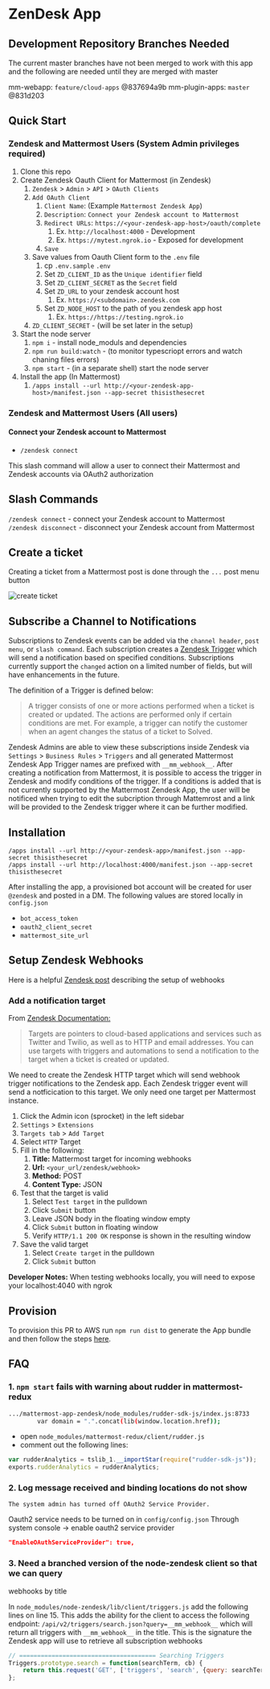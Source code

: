 # ZenDesk App

## Development Repository Branches Needed

The current master branches have not been merged to work with this app and the following are needed until they are merged with master

mm-webapp: `feature/cloud-apps` @837694a9b
mm-plugin-apps: `master` @831d203

## Quick Start

### Zendesk and Mattermost Users (System Admin privileges required)

1. Clone this repo
1. Create Zendesk Oauth Client for Mattermost (in Zendesk)
    1. `Zendesk` > `Admin` > `API` > `OAuth Clients`
    1. `Add OAuth Client`
        1. `Client Name`: (Example `Mattermost Zendesk App`)
        1. `Description`: `Connect your Zendesk account to Mattermost`
        1. `Redirect URLs`: `https://<your-zendesk-app-host>/oauth/complete`
            1. Ex. `http://localhost:4000` - Development
            1. Ex. `https://mytest.ngrok.io` - Exposed for development
        1. `Save`
    1. Save values from Oauth Client form to the `.env` file
        1. cp `.env.sample` `.env`
        1. Set `ZD_CLIENT_ID` as the `Unique identifier` field
        1. Set `ZD_CLIENT_SECRET` as the `Secret` field
        1. Set `ZD_URL` to your zendesk account host
            1. Ex. `https://<subdomain>.zendesk.com`
        1. Set `ZD_NODE_HOST` to the path of you zendesk app host
            1. Ex. `https://https://testing.ngrok.io`
    1. `ZD_CLIENT_SECRET` - (will be set later in the setup)
1. Start the node server
    1. `npm i` - install node_moduls and dependencies
    1. `npm run build:watch` - (to monitor typescriopt errors and watch chaning files errors)
    1. `npm start` - (in a separate shell) start the node server
1. Install the app (In Mattermost)
    1. `/apps install --url http://<your-zendesk-app-host>/manifest.json --app-secret thisisthesecret`  

### Zendesk and Mattermost Users (All users)

#### Connect your Zendesk account to Mattermost

- `/zendesk connect`

This slash command will allow a user to connect their Mattermost and Zendesk
accounts via OAuth2 authorization

## Slash Commands

`/zendesk connect` - connect your Zendesk account to Mattermost  
`/zendesk disconnect` - disconnect your Zendesk account from Mattermost

## Create a ticket

Creating a ticket from a Mattermost post is done through the `...` post menu button

![create ticket](./assets/create-ticket.gif)

## Subscribe a Channel to Notifications

Subscriptions to Zendesk events can be added via the `channel header`, `post menu`, or `slash command`. Each subscription creates a [Zendesk Trigger](https://developer.zendesk.com/rest_api/docs/support/triggers) which will send a notification based on specified conditions.  Subscriptions currently support the `changed` action on a limited number of fields, but will have enhancements in the future.

The definition of a Trigger is defined below:
> A trigger consists of one or more actions performed when a ticket is created or updated. The actions are performed only if certain conditions are met. For example, a trigger can notify the customer when an agent changes the status of a ticket to Solved.

Zendesk Admins are able to view these subscriptions inside Zendesk via `Settings` > `Business Rules` > `Triggers` and all generated Mattermost Zendesk App Trigger names are prefixed with `__mm_webhook__`.  After creating a notification from Mattermost, it is possible to access the trigger in Zendesk and modify conditions of the trigger. If a conditions is added that is not currently supported by the Mattermost Zendesk App, the user will be notificed when trying to edit the subcription through Mattemrost and a link will be provided to the Zendesk trigger where it can be further modified.

## Installation

`/apps install --url http://<your-zendesk-app>/manifest.json --app-secret thisisthesecret`  
`/apps install --url http://localhost:4000/manifest.json --app-secret thisisthesecret`  

After installing the app, a provisioned bot account will be created for user `@zendesk` and posted in a DM. The following values are stored locally in `config.json`

- `bot_access_token`
- `oauth2_client_secret`
- `mattermost_site_url`

## Setup Zendesk Webhooks

Here is a helpful [Zendesk post](https://support.zendesk.com/hc/en-us/articles/204890268-Creating-webhooks-with-the-HTTP-target#topic_yf1_fs5_tr) describing the setup of webhooks

### Add a notification target

From [Zendesk Documentation:](https://developer.zendesk.com/rest_api/docs/support/targets)

> Targets are pointers to cloud-based applications and services such as Twitter and Twilio, as well as to HTTP and email addresses. You can use targets with triggers and automations to send a notification to the target when a ticket is created or updated.

We need to create the Zendesk HTTP target which will send webhook trigger notifications to the Zendesk app.  Each Zendesk trigger event will send a notficication to this target. We only need one target per Mattermost instance.

1. Click the Admin icon (sprocket) in the left sidebar
1. `Settings` > `Extensions`
1. `Targets tab` > `Add Target`
1. Select `HTTP` Target
1. Fill in the following:
    1. **Title:** Mattermost target for incoming webhooks
    1. **Url:** `<your_url/zendesk/webhook>`
    1. **Method:** POST
    1. **Content Type:** JSON
1. Test that the target is valid
    1. Select `Test target` in the pulldown
    1. Click `Submit` button
    1. Leave JSON body in the floating window empty
    1. Click `Submit` button in floating window
    1. Verify `HTTP/1.1 200 OK` response is shown in the resulting window
1. Save the valid target
    1. Select `Create target` in the pulldown
    1. Click `Submit` button

**Developer Notes:** When testing webhooks locally, you will need to expose your localhost:4040 with ngrok

## Provision

To provision this PR to AWS run `npm run dist` to generate the App bundle and then follow the steps [here](https://github.com/mattermost/mattermost-plugin-apps#provisioning).

## FAQ

### 1. `npm start` fails with warning about rudder in mattermost-redux

```sh
.../mattermost-app-zendesk/node_modules/rudder-sdk-js/index.js:8733
        var domain = ".".concat(lib(window.location.href));
```

- open `node_modules/mattermost-redux/client/rudder.js`
- comment out the following lines:

```javascript
var rudderAnalytics = tslib_1.__importStar(require("rudder-sdk-js"));
exports.rudderAnalytics = rudderAnalytics;
```
### 2. Log message received and binding locations do not show

`The system admin has turned off OAuth2 Service Provider.`

Oauth2 service needs to be turned on in `config/config.json`
Through system console -> enable oauth2 service provider


```json
"EnableOAuthServiceProvider": true,
```

### 3. Need a branched version of the node-zendesk client so that we can query
webhooks by title

In `node_modules/node-zendesk/lib/client/triggers.js` add the following lines
on line 15. This adds the ability for the client to access the following
endpoint: `/api/v2/triggers/search.json?query=__mm_webhook__` which will return
all triggers with `__mm_webhook__` in the title. This is the signature the
Zendesk app will use to retrieve all subscription webhooks

```javascript
// ====================================== Searching Triggers
Triggers.prototype.search = function(searchTerm, cb) {
    return this.request('GET', ['triggers', 'search', {query: searchTerm}], cb);
};
```
